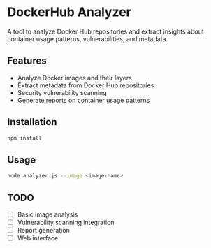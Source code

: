 # DockerHub Analyzer

A tool to analyze Docker Hub repositories and extract insights about container usage patterns, vulnerabilities, and metadata.

## Features

- Analyze Docker images and their layers
- Extract metadata from Docker Hub repositories
- Security vulnerability scanning
- Generate reports on container usage patterns

## Installation

```bash
npm install
```

## Usage

```bash
node analyzer.js --image <image-name>
```

## TODO

- [ ] Basic image analysis
- [ ] Vulnerability scanning integration
- [ ] Report generation
- [ ] Web interface